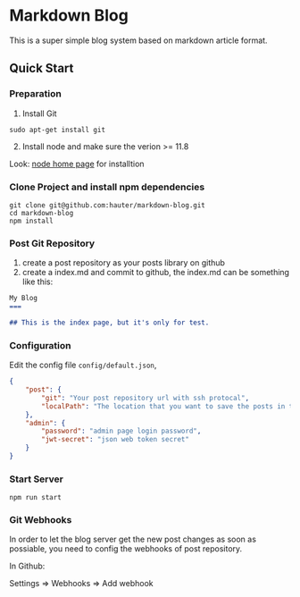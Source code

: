 Markdown Blog
===

This is a super simple blog system based on markdown article format.

## Quick Start

### Preparation
1. Install Git

```
sudo apt-get install git
```

2. Install node and make sure the verion >= 11.8

Look: [node home page](https://nodejs.org/en/) for installtion


### Clone Project and install npm dependencies

```shell
git clone git@github.com:hauter/markdown-blog.git
cd markdown-blog
npm install
```

### Post Git Repository

1. create a post repository as your posts library on github
2. create a index.md and commit to github, the index.md can be something like this:

```markdown
My Blog
===

## This is the index page, but it's only for test.

```


### Configuration

Edit the config file `config/default.json`, 

```json
{
    "post": {
        "git": "Your post repository url with ssh protocal",
        "localPath": "The location that you want to save the posts in the disk"
    },
    "admin": {
        "password": "admin page login password",
        "jwt-secret": "json web token secret"
    }
}

```

### Start Server

```
npm run start

```

### Git Webhooks

In order to let the blog server get the new post changes as soon as possiable, you need to config the webhooks of post repository. 

In Github:

Settings => Webhooks => Add webhook